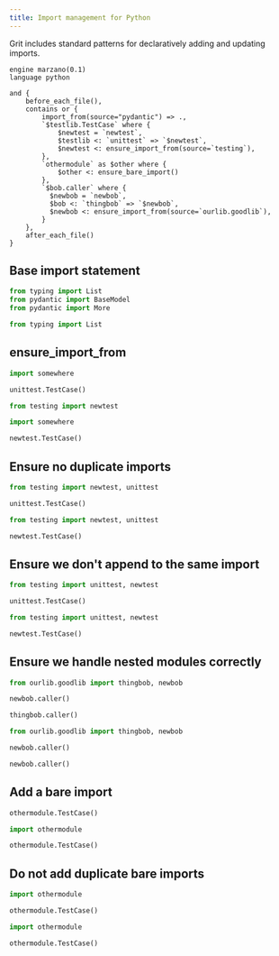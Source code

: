 ```yaml
---
title: Import management for Python
---
```


Grit includes standard patterns for declaratively adding and updating imports.

```grit
engine marzano(0.1)
language python

and {
    before_each_file(),
    contains or {
        import_from(source="pydantic") => .,
        `$testlib.TestCase` where {
            $newtest = `newtest`,
            $testlib <: `unittest` => `$newtest`,
            $newtest <: ensure_import_from(source=`testing`),
        },
        `othermodule` as $other where {
            $other <: ensure_bare_import()
        },
        `$bob.caller` where {
          $newbob = `newbob`,
          $bob <: `thingbob` => `$newbob`,
          $newbob <: ensure_import_from(source=`ourlib.goodlib`),
        }
    },
    after_each_file()
}
```

## Base import statement

```python
from typing import List
from pydantic import BaseModel
from pydantic import More
```

```python
from typing import List


```

## ensure_import_from

```python
import somewhere

unittest.TestCase()
```

```python
from testing import newtest

import somewhere

newtest.TestCase()
```

## Ensure no duplicate imports

```python
from testing import newtest, unittest

unittest.TestCase()
```

```python
from testing import newtest, unittest

newtest.TestCase()
```

## Ensure we don't append to the same import

```python
from testing import unittest, newtest

unittest.TestCase()
```

```python
from testing import unittest, newtest

newtest.TestCase()
```

## Ensure we handle nested modules correctly

```python
from ourlib.goodlib import thingbob, newbob

newbob.caller()

thingbob.caller()
```

```python
from ourlib.goodlib import thingbob, newbob

newbob.caller()

newbob.caller()
```

## Add a bare import

```python
othermodule.TestCase()
```

```python
import othermodule

othermodule.TestCase()
```

## Do not add duplicate bare imports

```python
import othermodule

othermodule.TestCase()
```

```python
import othermodule

othermodule.TestCase()
```
